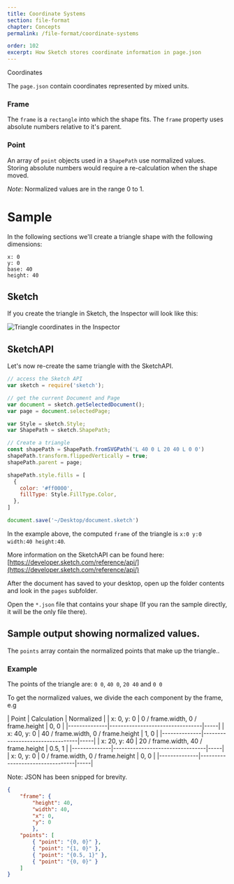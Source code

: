 ```yaml
---
title: Coordinate Systems
section: file-format
chapter: Concepts
permalink: /file-format/coordinate-systems

order: 102
excerpt: How Sketch stores coordinate information in page.json
---
```


Coordinates

The `page.json` contain coordinates represented by mixed units.

### Frame

The `frame` is a `rectangle` into which the shape fits.
The `frame` property uses absolute numbers relative to it's parent.

### Point

An array of `point` objects used in a `ShapePath` use normalized values. Storing absolute numbers would require
a re-calculation when the shape moved.

*Note*: Normalized values are in the range 0 to 1.

# Sample

In the following sections we'll create a triangle shape with the following dimensions:

```
x: 0
y: 0
base: 40
height: 40
```


## Sketch

If you create the triangle in Sketch, the Inspector will look like this:

![Triangle coordinates in the Inspector](/images/developer/file-format-triangle-coordinates.png)


## SketchAPI

Let's now re-create the same triangle with the SketchAPI.


```JavaScript
// access the Sketch API
var sketch = require('sketch');

// get the current Document and Page
var document = sketch.getSelectedDocument();
var page = document.selectedPage;

var Style = sketch.Style;
var ShapePath = sketch.ShapePath;

// Create a triangle
const shapePath = ShapePath.fromSVGPath('L 40 0 L 20 40 L 0 0')
shapePath.transform.flippedVertically = true;
shapePath.parent = page;

shapePath.style.fills = [
  {
    color: '#ff0000',
    fillType: Style.FillType.Color,
  },
]

document.save('~/Desktop/document.sketch')
```


In the example above, the computed `frame` of the triangle is `x:0 y:0 width:40 height:40`.


More information on the SketchAPI can be found here: [https://developer.sketch.com/reference/api/](https://developer.sketch.com/reference/api/)

After the document has saved to your desktop, open up the folder contents and look in the `pages` subfolder.

Open the `*.json` file that contains your shape (If you ran the sample directly, it will be the only file there).


## Sample output showing normalized values.

The `points` array contain the normalized points that make up the triangle..

### Example

The points of the triangle are: `0 0`, `40 0`, `20 40` and `0 0`

To get the normalized values, we divide the each component by the frame, e.g

| Point | Calculation | Normalized |
| x: 0, y: 0 | 0 / frame.width, 0 / frame.height | 0, 0 |
|--------------|---------------------------------|-----|
| x: 40, y: 0  | 40 / frame.width, 0 / frame.height | 1, 0 |
|--------------|---------------------------------|-----|
| x: 20, y: 40 | 20 / frame.width, 40 / frame.height | 0.5, 1 |
|--------------|---------------------------------|-----|
| x: 0, y: 0  | 0 / frame.width, 0 / frame.height | 0, 0 |
|--------------|---------------------------------|-----|

Note: JSON has been snipped for brevity.

```json
{	
	"frame": {
		"height": 40,
		"width": 40,
		"x": 0,
		"y": 0
		},
	"points": [
		{ "point": "{0, 0}" }, 
		{ "point": "{1, 0}" },
		{ "point": "{0.5, 1}" },
		{ "point": "{0, 0}" }
	]
}
```

